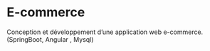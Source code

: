 # E-commerce
Conception et développement d’une application web e-commerce. (SpringBoot, Angular , Mysql)
